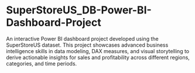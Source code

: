 # SuperStoreUS_DB-Power-BI-Dashboard-Project
An interactive Power BI dashboard project developed using the SuperStoreUS dataset. This project showcases advanced business intelligence skills in data modeling, DAX measures, and visual storytelling to derive actionable insights for sales and profitability across different regions, categories, and time periods.
